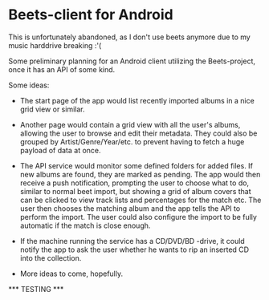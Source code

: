 # Beets-client for Android

This is unfortunately abandoned, as I don't use beets anymore due to my music harddrive breaking :'(

Some preliminary planning for an Android client utilizing the Beets-project, once it has an API of some kind.

Some ideas:
 
  * The start page of the app would list recently imported albums in a nice grid view or similar.
  * Another page would contain a grid view with all the user's albums, allowing the user to browse and edit their metadata. They could also be grouped by Artist/Genre/Year/etc. to prevent having to fetch a huge payload of data at once.
  
  * The API service would monitor some defined folders for added files. If new albums are found, they are marked as pending. The app would then receive a push notification, prompting the user to choose what to do, similar to normal beet import, but showing a grid of album covers that can be clicked to view track lists and percentages for the match etc. The user then chooses the matching album and the app tells the API to perform the import. The user could also configure the import to be fully automatic if the match is close enough.
  * If the machine running the service has a CD/DVD/BD -drive, it could notify the app to ask the user whether he wants to rip an inserted CD into the collection.
  * More ideas to come, hopefully.

*** TESTING ***
